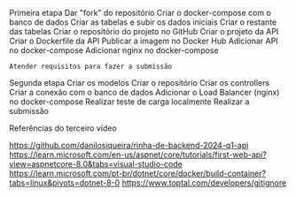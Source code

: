 Primeira etapa
    Dar "fork" do repositório
    Criar o docker-compose com o banco de dados
    Criar as tabelas e subir os dados iniciais
    Criar o restante das tabelas
    Criar o repositório do projeto no GitHub
    Criar o projeto da API
    Criar o Dockerfile da API
    Publicar a imagem no Docker Hub
    Adicionar API no docker-compose
    Adicionar nginx no docker-compose

    Atender requisitos para fazer a submissão

Segunda etapa
    Criar os modelos
    Criar o repositório
    Criar os controllers
    Criar a conexão com o banco de dados
    Adicionar o Load Balancer (nginx) no docker-compose
    Realizar teste de carga localmente
    Realizar a submissão


Referências do terceiro vídeo

https://github.com/danilosiqueira/rinha-de-backend-2024-q1-api
https://learn.microsoft.com/en-us/aspnet/core/tutorials/first-web-api?view=aspnetcore-8.0&tabs=visual-studio-code
https://learn.microsoft.com/pt-br/dotnet/core/docker/build-container?tabs=linux&pivots=dotnet-8-0
https://www.toptal.com/developers/gitignore